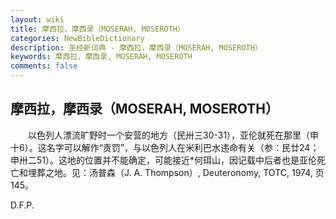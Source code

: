 ```yaml
---
layout: wiki
title: 摩西拉，摩西录（MOSERAH, MOSEROTH）
categories: NewBibleDictionary
description: 圣经新词典 - 摩西拉，摩西录（MOSERAH, MOSEROTH）
keywords: 摩西拉，摩西录, MOSERAH, MOSEROTH
comments: false
---
```


## 摩西拉，摩西录（MOSERAH, MOSEROTH）

　　以色列人漂流旷野时一个安营的地方（民卅三30-31），亚伦就死在那里（申十6）。这名字可以解作“责罚”，与以色列人在米利巴水违命有关（参：民廿24；申卅二51）。这地的位置并不能确定，可能接近*何珥山，因记载中后者也是亚伦死亡和埋葬之地。见：汤普森（J. A. Thompson）, Deuteronomy, TOTC, 1974, 页145。

D.F.P.








